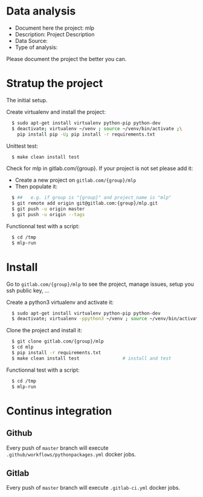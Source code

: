 # Data analysis
- Document here the project: mlp
- Description: Project Description
- Data Source:
- Type of analysis:

Please document the project the better you can.

# Stratup the project

The initial setup.

Create virtualenv and install the project:
```bash
  $ sudo apt-get install virtualenv python-pip python-dev
  $ deactivate; virtualenv ~/venv ; source ~/venv/bin/activate ;\
    pip install pip -U; pip install -r requirements.txt
```

Unittest test:
```bash
  $ make clean install test
```

Check for mlp in gitlab.com/{group}.
If your project is not set please add it:

- Create a new project on `gitlab.com/{group}/mlp`
- Then populate it:

```bash
  $ ##   e.g. if group is "{group}" and project_name is "mlp"
  $ git remote add origin git@gitlab.com:{group}/mlp.git
  $ git push -u origin master
  $ git push -u origin --tags
```

Functionnal test with a script:
```bash
  $ cd /tmp
  $ mlp-run
```
# Install
Go to `gitlab.com/{group}/mlp` to see the project, manage issues,
setup you ssh public key, ...

Create a python3 virtualenv and activate it:
```bash
  $ sudo apt-get install virtualenv python-pip python-dev
  $ deactivate; virtualenv -ppython3 ~/venv ; source ~/venv/bin/activate
```

Clone the project and install it:
```bash
  $ git clone gitlab.com/{group}/mlp
  $ cd mlp
  $ pip install -r requirements.txt
  $ make clean install test                # install and test
```
Functionnal test with a script:
```bash
  $ cd /tmp
  $ mlp-run
``` 

# Continus integration
## Github 
Every push of `master` branch will execute `.github/workflows/pythonpackages.yml` docker jobs.
## Gitlab
Every push of `master` branch will execute `.gitlab-ci.yml` docker jobs.
